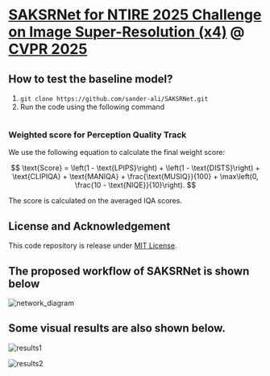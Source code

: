 # [SAKSRNet for NTIRE 2025 Challenge on Image Super-Resolution (x4)](https://cvlai.net/ntire/2025/) @ [CVPR 2025](https://cvpr.thecvf.com/)

## How to test the baseline model?

1. `git clone https://github.com/sander-ali/SAKSRNet.git`
2. Run the code using the following command
    ```python test.py --test_dir testset --model_id 21
    ```

### Weighted score for Perception Quality Track

We use the following equation to calculate the final weight score: 

$$
\text{Score} = \left(1 - \text{LPIPS}\right) + \left(1 - \text{DISTS}\right) + \text{CLIPIQA} + \text{MANIQA} + \frac{\text{MUSIQ}}{100} + \max\left(0, \frac{10 - \text{NIQE}}{10}\right). 
$$

The score is calculated on the averaged IQA scores. 

## License and Acknowledgement
This code repository is release under [MIT License](LICENSE). 

## The proposed workflow of SAKSRNet is shown below

![network_diagram](https://github.com/user-attachments/assets/605cbf21-6067-4915-9979-63e4bd111d78)

## Some visual results are also shown below.

![results1](https://github.com/user-attachments/assets/fb13abfc-0a57-4b05-9376-579a2bf1dc03)


![results2](https://github.com/user-attachments/assets/0ad5fd12-5960-4372-8074-b39ec82d9287)

